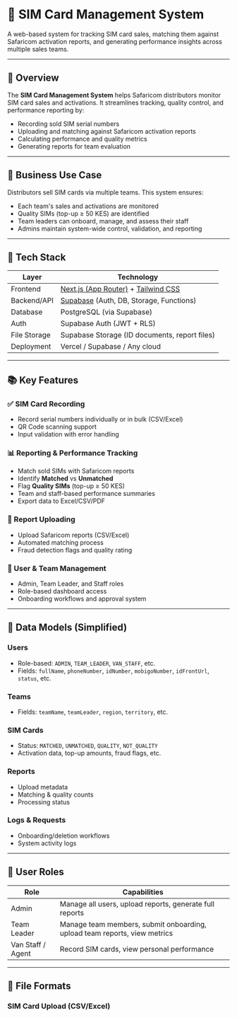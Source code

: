 # 📱 SIM Card Management System

A web-based system for tracking SIM card sales, matching them against Safaricom activation reports, and generating performance insights across multiple sales teams.

---

## 🚀 Overview

The **SIM Card Management System** helps Safaricom distributors monitor SIM card sales and activations. It streamlines tracking, quality control, and performance reporting by:

- Recording sold SIM serial numbers
- Uploading and matching against Safaricom activation reports
- Calculating performance and quality metrics
- Generating reports for team evaluation

---

## 💼 Business Use Case

Distributors sell SIM cards via multiple teams. This system ensures:

- Each team's sales and activations are monitored
- Quality SIMs (top-up ≥ 50 KES) are identified
- Team leaders can onboard, manage, and assess their staff
- Admins maintain system-wide control, validation, and reporting

---

## 🔧 Tech Stack

| Layer         | Technology                      |
|--------------|----------------------------------|
| Frontend     | [Next.js (App Router)](https://nextjs.org/docs/app) + [Tailwind CSS](https://tailwindcss.com) |
| Backend/API  | [Supabase](https://supabase.com) (Auth, DB, Storage, Functions) |
| Database     | PostgreSQL (via Supabase)        |
| Auth         | Supabase Auth (JWT + RLS)        |
| File Storage | Supabase Storage (ID documents, report files) |
| Deployment   | Vercel / Supabase / Any cloud    |

---

## 📚 Key Features

### ✅ SIM Card Recording
- Record serial numbers individually or in bulk (CSV/Excel)
- QR Code scanning support
- Input validation with error handling

### 📊 Reporting & Performance Tracking
- Match sold SIMs with Safaricom reports
- Identify **Matched** vs **Unmatched**
- Flag **Quality SIMs** (top-up ≥ 50 KES)
- Team and staff-based performance summaries
- Export data to Excel/CSV/PDF

### 📁 Report Uploading
- Upload Safaricom reports (CSV/Excel)
- Automated matching process
- Fraud detection flags and quality rating

### 👥 User & Team Management
- Admin, Team Leader, and Staff roles
- Role-based dashboard access
- Onboarding workflows and approval system

---

## 🧠 Data Models (Simplified)

### Users
- Role-based: `ADMIN`, `TEAM_LEADER`, `VAN_STAFF`, etc.
- Fields: `fullName`, `phoneNumber`, `idNumber`, `mobigoNumber`, `idFrontUrl`, `status`, etc.

### Teams
- Fields: `teamName`, `teamLeader`, `region`, `territory`, etc.

### SIM Cards
- Status: `MATCHED`, `UNMATCHED`, `QUALITY`, `NOT_QUALITY`
- Activation data, top-up amounts, fraud flags, etc.

### Reports
- Upload metadata
- Matching & quality counts
- Processing status

### Logs & Requests
- Onboarding/deletion workflows
- System activity logs

---

## 🔐 User Roles

| Role             | Capabilities                                                                 |
|------------------|------------------------------------------------------------------------------|
| Admin            | Manage all users, upload reports, generate full reports                      |
| Team Leader      | Manage team members, submit onboarding, upload team reports, view metrics    |
| Van Staff / Agent| Record SIM cards, view personal performance                                  |

---

## 📂 File Formats

### SIM Card Upload (CSV/Excel)
